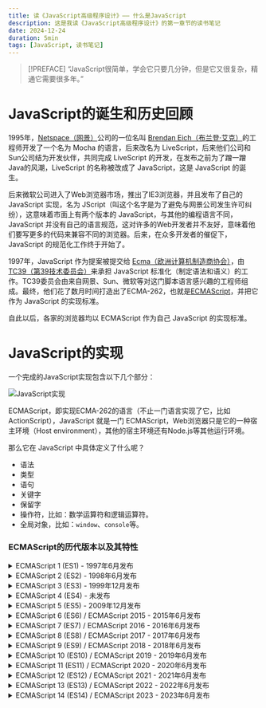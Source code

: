 ```yaml
---
title: 读《JavaScript高级程序设计》—— 什么是JavaScript
description: 这是我读《JavaScript高级程序设计》的第一章节的读书笔记
date: 2024-12-24
duration: 5min
tags: [JavaScript, 读书笔记]
---
```


> [!PREFACE]
> “JavaScript很简单，学会它只要几分钟，但是它又很复杂，精通它需要很多年。”

# JavaScript的诞生和历史回顾

1995年，[Netspace（网景）](https://zh.wikipedia.org/wiki/%E7%B6%B2%E6%99%AF)公司的一位名叫 [Brendan Eich（布兰登·艾克）](https://zh.wikipedia.org/wiki/%E5%B8%83%E8%98%AD%E7%99%BB%C2%B7%E8%89%BE%E5%85%8B)的工程师开发了一个名为 Mocha 的语言，后来改名为 LiveScript，后来他们公司和Sun公司结为开发伙伴，共同完成 LiveScript 的开发，在发布之前为了蹭一蹭Java的风潮，LiveScript 的名称被改成了 JavaScript，这是 JavaScript 的诞生。

后来微软公司进入了Web浏览器市场，推出了IE3浏览器，并且发布了自己的 JavaScript 实现，名为 JScript（叫这个名字是为了避免与网景公司发生许可纠纷），这意味着市面上有两个版本的 JavaScript，与其他的编程语言不同，JavaScript 并没有自己的语言规范，这对许多的Web开发者并不友好，意味着他们要写更多的代码来兼容不同的浏览器。后来，在众多开发者的催促下，JavaScript 的规范化工作终于开始了。

1997年，JavaScript 作为提案被提交给 [Ecma（欧洲计算机制造商协会）](https://zh.wikipedia.org/wiki/Ecma%E5%9B%BD%E9%99%85)，由 [TC39（第39技术委员会）](https://tc39.es/zh-Hans)来承担 JavaScript 标准化（制定语法和语义）的工作。TC39委员会由来自网景、Sun、微软等对这门脚本语言感兴趣的工程师组成。最终，他们花了数月时间打造出了ECMA-262，也就是[ECMAScript](https://zh.wikipedia.org/wiki/ECMAScript)，并把它作为 JavaScript 的实现标准。

自此以后，各家的浏览器均以 ECMAScript 作为自己 JavaScript 的实现标准。

# JavaScript的实现

一个完成的JavaScript实现包含以下几个部分：

![JavaScript实现](/images/JavaScript实现.svg)

ECMAScript，即实现ECMA-262的语言（不止一门语言实现了它，比如ActionScript），JavaScript 就是一门 ECMAScript，Web浏览器只是它的一种宿主环境（Host environment），其他的宿主环境还有Node.js等其他运行环境。

那么它在 JavaScript 中具体定义了什么呢？
- 语法
- 类型
- 语句
- 关键字
- 保留字
- 操作符，比如：数学运算符和逻辑运算符。
- 全局对象，比如：`window`、`console`等。

### ECMAScript的历代版本以及其特性

<details>
    <summary>ECMAScript 1 (ES1) - 1997年6月发布</summary>

- 第一个正式发布的 ECMAScript 标准，定义了基本的语言特性和语法。
- 包括变量声明、基本运算符、控制结构（如 if、for 循环）等。
- 定义了基本的数据类型，如 Number、String、Boolean 等。
</details>

<details>
    <summary>ECMAScript 2 (ES2) - 1998年6月发布</summary>

- 主要是对 ES1 的修订，进行了一些语法和规范化的调整。
- 没有引入新的功能或特性，主要用于增强标准的兼容性和一致性。
</details>

<details>
    <summary>ECMAScript 3 (ES3) - 1999年12月发布</summary>

- 增强了正则表达式支持。
- 引入了新的语法和特性，如 try...catch 异常处理、`String.prototype.trim()`、数组方法（如 map、filter 等）。
- 支持 严格模式（strict mode），尽管严格模式直到后来的版本才成为正式特性。
</details>

<details>
    <summary>ECMAScript 4 (ES4) - 未发布</summary>

- ES4 是一个计划中的版本，但由于其相对于ES3的跨度太大（几乎像是在ES3上新定义了一门语言），所以在最终发布之前被放弃了。它包含了许多创新的功能，如类（class）、模块、接口、类型声明、协程等。
- 与此同时，TC39的一个子委员会提出了另外一份提案，只需要在JavaScript引擎基础上做一些更改就可以实现。最终被主委员会支持，这个版本内部叫ES3.1，最后转变为ES5发布。
- 因为无法达成共识，ES4 被放弃，随后 ECMAScript 的更新转向了 ES5。
</details>

<details>
    <summary>ECMAScript 5 (ES5) - 2009年12月发布</summary>

- 严格模式（strict mode）：强制执行更严格的错误检查，并禁用一些容易出错的 JavaScript 特性。
- 新增了 JSON 支持，通过 `JSON.parse()` 和 `JSON.stringify()` 方法。
- 引入了 `Array.prototype.forEach、Array.prototype.map` 等数组方法。
- 对 Object 增强了支持（如 `Object.create()、Object.defineProperty()`）。
- 支持 `getter/setter` 方法。
- 增强了 `eval()` 和 `with` 的行为。
</details>

<details>
    <summary>ECMAScript 6 (ES6) / ECMAScript 2015 - 2015年6月发布</summary>

- 符号（Symbol）：引入了新的数据类型，用于唯一标识符。
- 类（class）：引入了类的概念，简化了面向对象编程。
- 模块（import/export）：支持模块化编程，使代码更易维护。
- 箭头函数（=>）：提供了一种更简洁的函数表达式，且有词法作用域的 this。
- 模板字符串（Template literals）：提供了多行字符串和内插变量的语法。
- Promise：用于异步编程，解决回调地狱的问题。
- 生成器（Generator）：允许创建可以暂停和恢复的函数。
- let 和 const：块级作用域的变量声明，避免了传统的 var 作用域问题。
- 解构赋值：简化了对象和数组的赋值操作。
- 增强对象字面量：简化了对象字面量的写法。
- 代理和反射：Proxy 用于拦截对象的操作，Reflect定义了一组对象的基本操作方法，它们属于元编程的一部分。
</details>

<details>
    <summary>ECMAScript 7 (ES7) / ECMAScript 2016 - 2016年6月发布</summary>

- 指数运算符（Exponentiation Operator）：引入了 `**` 作为指数运算符，替代 `Math.pow()`。
- `Array.prototype.includes`：检查数组是否包含某个值。
</details>

<details>
    <summary>ECMAScript 8 (ES8) / ECMAScript 2017 - 2017年6月发布</summary>

- Async/Await：简化异步代码的写法，成为 JavaScript 异步编程的标准。
- 异步迭代（Async Iteration）：使得异步操作支持 `for-await-of` 循环。
- `Object.entries()` 和 `Object.values()`：获取对象的键值对或值数组。
- `Object.getOwnPropertyDescriptors()`：获取对象的所有属性的描述符（descriptor）。
- 字符串填充（String padding）：`String.prototype.padStart()` 和 `String.prototype.padEnd()`。
- 共享内存和原子操作（Shared memory and Atomics）：为并行编程提供了支持。
- 尾逗号（Trailing comma）：支持在数组和对象字面量中使用尾逗号支持。
</details>

<details>
    <summary>ECMAScript 9 (ES9) / ECMAScript 2018 - 2018年6月发布</summary>

- 异步迭代（Async Iteration）：使得异步操作支持 `for-await-of` 循环。
- 对象展开/剩余（Object spread/rest）：通过 `...` 操作符进行对象的展开和获取剩余参数。
- 正则表达式改进：支持 s（dotAll）标志和 Unicode property escapes。
- Promise.finally()：为 Promise 提供了 finally 方法，在处理完成后执行清理工作。
</details>

<details>
    <summary>ECMAScript 10 (ES10) / ECMAScript 2019 - 2019年6月发布</summary>

- Array.prototype.flat() 和 Array.prototype.flatMap()：展平数组。
- Object.fromEntries()：从键值对转换为对象。
- String.prototype.trimStart() 和 String.prototype.trimEnd()：用于修剪字符串的开始和结束部分。
- 符号（Symbol）增强：Symbol.prototype.description 获取符号的描述。
- `Function.prototype.toString()`：返回函数的字符串表示函数的源代码。
- `Array.prototype.sort()`：固定了排序顺序。
</details>

<details>
    <summary>ECMAScript 11 (ES11) / ECMAScript 2020 - 2020年6月发布</summary>

- BigInt：提供了对大整数的支持，超过了 JavaScript 中 Number 类型的最大值。
- `Promise.allSettled()`：允许获取多个 Promise 的执行结果，无论它们是成功还是失败。
- `globalThis`：统一访问全局对象的方法。
- `for...in` 优化：避免获取继承的属性。
</details>

<details>
    <summary>ECMAScript 12 (ES12) / ECMAScript 2021 - 2021年6月发布</summary>

- 逻辑赋值运算符（Logical Assignment Operators）：简化了条件赋值操作，支持 &&=, ||=, ??=。
- 数字分隔符（Numeric Separators）：可以使用 _ 分隔数字，提高可读性。
- `String.prototype.replaceAll()`：替换字符串中所有匹配的子字符串。
- `Promise.any()`：类似于 Promise.race()，返回第一个成功的 Promise。
</details>

<details>
    <summary>ECMAScript 13 (ES13) / ECMAScript 2022 - 2022年6月发布</summary>

- Top-level await：在模块的顶层支持 await，无需在函数内使用。
- WeakRefs：弱引用，使得垃圾回收不受引用的影响。
- Error Cause：为错误对象添加 cause 属性，便于追踪错误的原因。
</details>

<details>
    <summary>ECMAScript 14 (ES14) / ECMAScript 2023 - 2023年6月发布</summary>

- 方法调用链（Method Call Chaining）：通过链式调用的简化。
- 更完善的正则表达式支持。
- 增强的数组和对象操作功能。
</details>

